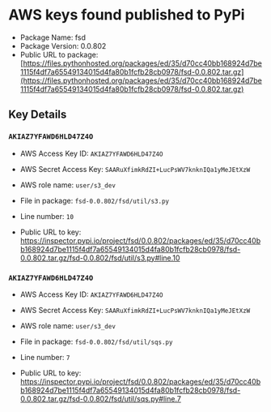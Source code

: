 # AWS keys found published to PyPi

* Package Name: fsd
* Package Version: 0.0.802
* Public URL to package: [https://files.pythonhosted.org/packages/ed/35/d70cc40bb168924d7be1115f4df7a65549134015d4fa80b1fcfb28cb0978/fsd-0.0.802.tar.gz](https://files.pythonhosted.org/packages/ed/35/d70cc40bb168924d7be1115f4df7a65549134015d4fa80b1fcfb28cb0978/fsd-0.0.802.tar.gz)

## Key Details

### `AKIAZ7YFAWD6HLD47Z4O`

* AWS Access Key ID: `AKIAZ7YFAWD6HLD47Z4O`
* AWS Secret Access Key: `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` 
* AWS role name: `user/s3_dev`
* File in package: `fsd-0.0.802/fsd/util/s3.py`
* Line number: `10`

* Public URL to key: https://inspector.pypi.io/project/fsd/0.0.802/packages/ed/35/d70cc40bb168924d7be1115f4df7a65549134015d4fa80b1fcfb28cb0978/fsd-0.0.802.tar.gz/fsd-0.0.802/fsd/util/s3.py#line.10



### `AKIAZ7YFAWD6HLD47Z4O`

* AWS Access Key ID: `AKIAZ7YFAWD6HLD47Z4O`
* AWS Secret Access Key: `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` 
* AWS role name: `user/s3_dev`
* File in package: `fsd-0.0.802/fsd/util/sqs.py`
* Line number: `7`

* Public URL to key: https://inspector.pypi.io/project/fsd/0.0.802/packages/ed/35/d70cc40bb168924d7be1115f4df7a65549134015d4fa80b1fcfb28cb0978/fsd-0.0.802.tar.gz/fsd-0.0.802/fsd/util/sqs.py#line.7


